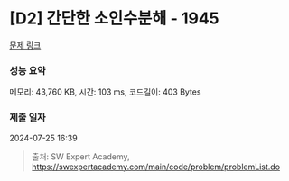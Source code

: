 # [D2] 간단한 소인수분해 - 1945 

[문제 링크](https://swexpertacademy.com/main/code/problem/problemDetail.do?contestProbId=AV5Pl0Q6ANQDFAUq) 

### 성능 요약

메모리: 43,760 KB, 시간: 103 ms, 코드길이: 403 Bytes

### 제출 일자

2024-07-25 16:39



> 출처: SW Expert Academy, https://swexpertacademy.com/main/code/problem/problemList.do